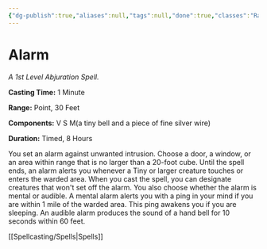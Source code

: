 ```yaml
---
{"dg-publish":true,"aliases":null,"tags":null,"done":true,"classes":"Ranger, Wizard, Artificer,","spellLevel":1,"school":"Abjuration","source":"PHB","permalink":"/spells/alarm/","dgHomeLink":false,"dgPassFrontmatter":true}
---
```


# Alarm
*A 1st Level Abjuration Spell.*

**Casting Time:** 1 Minute

**Range:** Point, 30 Feet

**Components:** V S M(a tiny bell and a piece of fine silver wire)

**Duration:** Timed, 8 Hours

You set an alarm against unwanted intrusion. Choose a door, a window, or an area within range that is no larger than a 20-foot cube. Until the spell ends, an alarm alerts you whenever a Tiny or larger creature touches or enters the warded area. When you cast the spell, you can designate creatures that won't set off the alarm. You also choose whether the alarm is mental or audible.
A mental alarm alerts you with a ping in your mind if you are within 1 mile of the warded area. This ping awakens you if you are sleeping.
An audible alarm produces the sound of a hand bell for 10 seconds within 60 feet.

[[Spellcasting/Spells|Spells]]